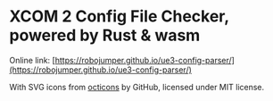 # XCOM 2 Config File Checker, powered by Rust & wasm

Online link: [https://robojumper.github.io/ue3-config-parser/](https://robojumper.github.io/ue3-config-parser/)

With SVG icons from [octicons](https://github.com/primer/octicons) by GitHub, licensed under MIT license.
